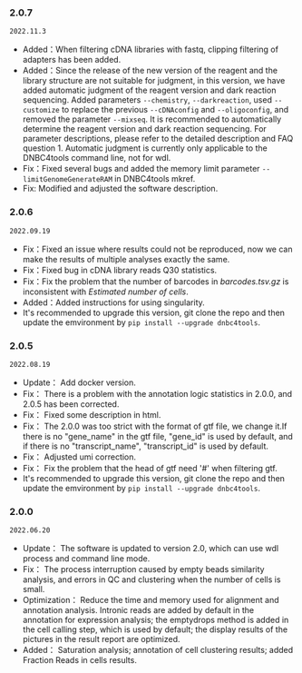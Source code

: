 ### 2.0.7

`2022.11.3`

- Added：When filtering cDNA libraries with fastq, clipping filtering of adapters has been added.
- Added：Since the release of the new version of the reagent and the library structure are not suitable for judgment, in this version, we have added automatic judgment of the reagent version and dark reaction sequencing. Added parameters `--chemistry`, `--darkreaction`, used `--customize` to replace the previous `--cDNAconfig` and `--oligoconfig`, and removed the parameter `--mixseq`. It is recommended to automatically determine the reagent version and dark reaction sequencing. For parameter descriptions, please refer to the detailed description and FAQ question 1. Automatic judgment is currently only applicable to the DNBC4tools command line, not for wdl.
- Fix：Fixed several bugs and added the memory limit parameter `--limitGenomeGenerateRAM` in DNBC4tools mkref.
- Fix: Modified and adjusted the software description.

### 2.0.6

```2022.09.19```

- Fix：Fixed an issue where results could not be reproduced, now we can make the results of multiple analyses exactly the same.
- Fix：Fixed bug in cDNA library reads Q30 statistics.
- Fix：Fix the problem that the number of barcodes in *barcodes.tsv.gz* is inconsistent with *Estimated number of cells*.
- Added：Added instructions for using singularity.
- It's recommended to upgrade this version, git clone the repo and then update the emvironment by ```pip install --upgrade dnbc4tools```.



### **2.0.5**

`2022.08.19`

- Update： Add docker version.
- Fix： There is a problem with the annotation logic statistics in 2.0.0, and 2.0.5 has been corrected.
- Fix： Fixed some description in html.
- Fix： The 2.0.0 was too strict with the format of gtf file, we change it.If there is no "gene_name" in the gtf file, "gene_id" is used by default, and if there is no "transcript_name", "transcript_id" is used by default.
- Fix： Adjusted umi correction.
- Fix： Fix the problem that the head of gtf need '#' when filtering gtf.
- It's recommended to upgrade this version, git clone the repo and then update the emvironment by ```pip install --upgrade dnbc4tools```.

### **2.0.0**
`2022.06.20`
- Update： The software is updated to version 2.0, which can use wdl process and command line mode.
- Fix： The process interruption caused by empty beads similarity analysis, and errors in QC and clustering when the number of cells is small.
- Optimization： Reduce the time and memory used for alignment and annotation analysis. Intronic reads are added by default in the annotation for expression analysis; the emptydrops method is added in the cell calling step, which is used by default; the display results of the pictures in the result report are optimized.
- Added： Saturation analysis; annotation of cell clustering results; added Fraction Reads in cells results.
